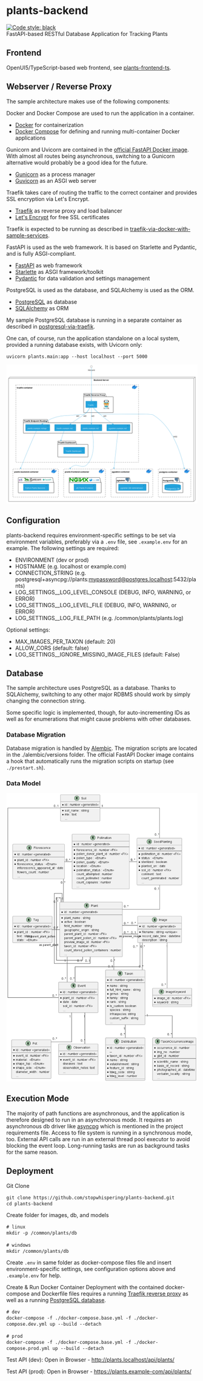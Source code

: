 # plants-backend
[![Code style: black](https://img.shields.io/badge/code%20style-black-000000.svg)](https://github.com/psf/black)
<br>
FastAPI-based RESTful Database Application for Tracking Plants

## Frontend
OpenUI5/TypeScript-based web frontend, see [plants-frontend-ts](https://github.com/stopwhispering/plants-frontend-ts).

## Webserver / Reverse Proxy
The sample architecture makes use of the following components:

Docker and Docker Compose are used to run the application in a container.
- [Docker](https://www.docker.com/) for containerization
- [Docker Compose](https://docs.docker.com/compose/) for defining and running multi-container Docker applications

Gunicorn and Uvicorn are contained in the [official FastAPI Docker image](https://hub.docker.com/r/tiangolo/uvicorn-gunicorn-fastapi). With
almost all routes being asynchronous, switching to a Gunicorn alternative would probably be a good idea for the future.
- [Gunicorn](https://gunicorn.org/) as a process manager
- [Guvicorn](https://www.uvicorn.org/) as an ASGI web server

Traefik takes care of routing the traffic to the correct container and provides SSL encryption via Let's Encrypt.
- [Traefik](https://traefik.io/) as reverse proxy and load balancer
- [Let's Encrypt](https://letsencrypt.org/) for free SSL certificates

Traefik is expected to be running as described in [traefik-via-docker-with-sample-services](https://github.com/stopwhispering/traefik-via-docker-with-sample-services).

FastAPI is used as the web framework. It is based on Starlette and Pydantic, and is fully ASGI-compliant.
- [FastAPI](https://fastapi.tiangolo.com/) as web framework
- [Starlette](https://www.starlette.io/) as ASGI framework/toolkit
- [Pydantic](https://pydantic-docs.helpmanual.io/) for data validation and settings management

PostgreSQL is used as the database, and SQLAlchemy is used as the ORM.
- [PostgreSQL](https://www.postgresql.org/) as database
- [SQLAlchemy](https://www.sqlalchemy.org/) as ORM

My sample PostgreSQL database is running in a separate container as described in [postgresql-via-traefik](https://github.com/stopwhispering/postgresql-via-traefik).

One can, of course, run the application standalone on a local system, provided a running database exists,  with Uvicorn only:
```
uvicorn plants.main:app --host localhost --port 5000
```

![Architecture](static/plants_backend_deployment_architecture.png?raw=true "Architecture")

## Configuration
plants-backend requires environment-specific settings to be set via environment variables, preferably
via a `.env` file, see `.example.env` for an example.
The following settings are required:
- ENVIRONMENT (dev or prod)
- HOSTNAME (e.g. localhost or example.com)
- CONNECTION_STRING (e.g. postgresql+asyncpg://plants:mypassword@postgres.localhost:5432/plants)
- LOG_SETTINGS__LOG_LEVEL_CONSOLE (DEBUG, INFO, WARNING, or ERROR)
- LOG_SETTINGS__LOG_LEVEL_FILE (DEBUG, INFO, WARNING, or ERROR)
- LOG_SETTINGS__LOG_FILE_PATH (e.g. /common/plants/plants.log)

Optional settings:
- MAX_IMAGES_PER_TAXON (default: 20)
- ALLOW_CORS (default: false)
- LOG_SETTINGS__IGNORE_MISSING_IMAGE_FILES (default: False)

## Database
The sample architecture uses PostgreSQL as a database. Thanks to SQLAlchemy, switching to any other major
RDBMS should work by simply changing the connection string.

Some specific logic is implemented, though, for auto-incrementing IDs as well as for enumerations that might cause problems
with other databases.

### Database Migration
Database migration is handled by [Alembic](https://alembic.sqlalchemy.org/en/latest/). The migration scripts are located in the ./alembic/versions folder. The
official FastAPI Docker image contains a hook that automatically runs the migration scripts on startup (see `./prestart.sh`).

### Data Model
![Data Model](static/er.png?raw=true "ER Diagram")


## Execution Mode
The majority of path functions are asynchronous, and the application is therefore designed to run in an asynchronous mode. It requires an
asynchronous db driver like [asyncpg](https://magicstack.github.io/asyncpg/current/) which is mentioned in the project requirements file.
Access to file system is running in a synchronous mode, too. External API calls are run in an external thread pool executor to avoid blocking the event loop.
Long-running tasks are run as background tasks for the same reason.

## Deployment
Git Clone
```
git clone https://github.com/stopwhispering/plants-backend.git
cd plants-backend
```
Create folder for images, db, and models
```
# linux
mkdir -p /common/plants/db

# windows
mkdir /common/plants/db
```

Create `.env` in same folder as docker-compose files file and insert environment-specific settings, see configuration
options above and `.example.env` for help.

Create & Run Docker Container
Deployment with the contained docker-compose and Dockerfile files requires a running
[Traefik reverse proxy](https://github.com/stopwhispering/traefik-via-docker-with-sample-services) as well as
a running [PostgreSQL database](https://github.com/stopwhispering/postgresql-via-traefik).
```
# dev
docker-compose -f ./docker-compose.base.yml -f ./docker-compose.dev.yml up --build --detach

# prod
docker-compose -f ./docker-compose.base.yml -f ./docker-compose.prod.yml up --build --detach
```

Test API (dev): Open in Browser - http://plants.localhost/api/plants/

Test API (prod): Open in Browser - https://plants.example-com/api/plants/
